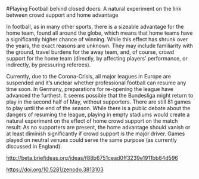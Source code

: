 #Playing Football behind closed doors: A natural experiment on the link between crowd support and home advantage


In football, as in many other sports, there is a sizeable advantage for the home team, found all around the globe, which means that home teams have a significantly higher chance of winning. While this effect has shrunk over the years, the exact reasons are unknown. They may include familiarity with the ground, travel burdens for the away team, and, of course, crowd support for the home team (directly, by affecting players’ performance, or indirectly, by pressuring referees).

Currently, due to the Corona-Crisis, all major leagues in Europe are suspended and it’s unclear whether professional football can resume any time soon. In Germany, preparations for re-opening the league have advanced the furthest. It seems possible that the Bundesliga might return to play in the second half of May, without supporters. There are still 81 games to play until the end of the season. While there is a public debate about the dangers of resuming the league, playing in empty stadiums would create a natural experiment on the effect of home crowd support on the match result: As no supporters are present, the home advantage should vanish or at least diminish significantly if crowd support is the major driver. Games played on neutral venues could serve the same purpose (as currently discussed in England).

http://beta.briefideas.org/ideas/f88b6751cead0ff3239e1911bb84d596

https://doi.org/10.5281/zenodo.3813103
